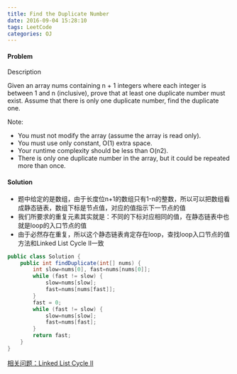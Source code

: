```yaml
---
title: Find the Duplicate Number
date: 2016-09-04 15:28:10
tags: LeetCode
categories: OJ
---
```


#### Problem
Description

Given an array nums containing n + 1 integers where each integer is between 1 and n (inclusive), prove that at least one duplicate number must exist. Assume that there is only one duplicate number, find the duplicate one.

Note:

- You must not modify the array (assume the array is read only).
- You must use only constant, O(1) extra space.
- Your runtime complexity should be less than O(n2).
- There is only one duplicate number in the array, but it could be repeated more than once.

#### Solution

- 题中给定的是数组，由于长度位n+1的数组只有1-n的整数，所以可以把数组看成静态链表，数组下标是节点值，对应的值指示下一节点的值
- 我们所要求的重复元素其实就是：不同的下标对应相同的值，在静态链表中也就是loop的入口节点的值
- 由于必然存在重复，所以这个静态链表肯定存在loop，查找loop入口节点的值方法和Linked List Cycle II一致

```java
public class Solution {
    public int findDuplicate(int[] nums) {
        int slow=nums[0], fast=nums[nums[0]];
        while (fast != slow) {
            slow=nums[slow];
            fast=nums[nums[fast]];
        }
        fast = 0;
        while (fast != slow) {
            slow=nums[slow];
            fast=nums[fast];
        }
        return fast;
    }
}
```

[相关问题：Linked List Cycle II](http://atlantic8.github.io/2016/09/04/Linked-List-Cycle/)